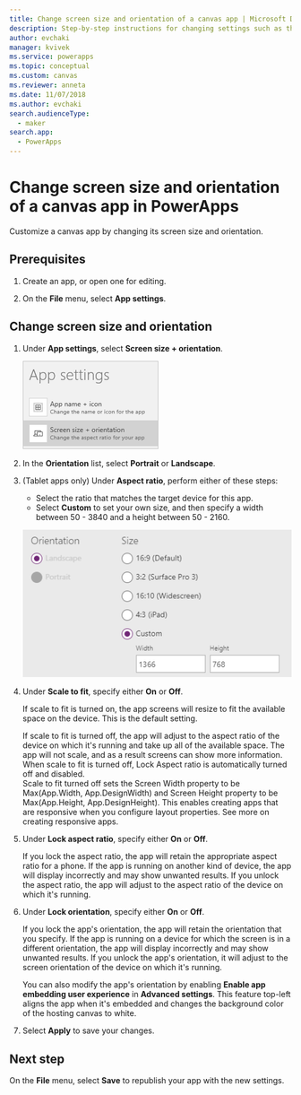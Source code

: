 ```yaml
---
title: Change screen size and orientation of a canvas app | Microsoft Docs
description: Step-by-step instructions for changing settings such as the screen size and the orientation of a canvas app in PowerApps
author: evchaki
manager: kvivek
ms.service: powerapps
ms.topic: conceptual
ms.custom: canvas
ms.reviewer: anneta
ms.date: 11/07/2018
ms.author: evchaki
search.audienceType: 
  - maker
search.app: 
  - PowerApps
---
```

# Change screen size and orientation of a canvas app in PowerApps
Customize a canvas app by changing its screen size and orientation.

## Prerequisites
1. Create an app, or open one for editing.

2. On the **File** menu, select **App settings**.

## Change screen size and orientation
1. Under **App settings**, select **Screen size + orientation**.

    ![Option to change the screen size and orientation of an app](./media/set-aspect-ratio-portrait-landscape/size-orientation.png)

2. In the **Orientation** list, select **Portrait** or **Landscape**.

3. (Tablet apps only) Under **Aspect ratio**, perform either of these steps:

    - Select the ratio that matches the target device for this app.
    - Select **Custom** to set your own size, and then specify a width between 50 - 3840 and a height between 50 - 2160.

    ![Change the aspect ratio of a tablet app](./media/set-aspect-ratio-portrait-landscape/aspect-tablet.png)
    
4. Under **Scale to fit**, specify either **On** or **Off**.

    If scale to fit is turned on, the app screens will resize to fit the available space on the device. This is the default setting.
    
    If scale to fit is turned off, the app will adjust to the aspect ratio of the device on which it's running and take up all of the available space. The app will not scale, and as a result screens can show more information. When scale to fit is turned off, Lock Aspect ratio is automatically turned off and disabled.  
    Scale to fit turned off sets the Screen Width property to be Max(App.Width, App.DesignWidth) and Screen Height property to be Max(App.Height, App.DesignHeight). This enables creating apps that are responsive when you configure layout properties. See more on creating responsive apps. 
    
5. Under **Lock aspect ratio**, specify either **On** or **Off**.

    If you lock the aspect ratio, the app will retain the appropriate aspect ratio for a phone. If the app is running on another kind of device, the app will display incorrectly and may show unwanted results. If you unlock the aspect ratio, the app will adjust to the aspect ratio of the device on which it's running.

6. Under **Lock orientation**, specify either **On** or **Off**.

    If you lock the app's orientation, the app will retain the orientation that you specify. If the app is running on a device for which the screen is in a different orientation, the app will display incorrectly and may show unwanted results. If you unlock the app's orientation, it will adjust to the screen orientation of the device on which it's running.

    You can also modify the app's orientation by enabling **Enable app embedding user experience** in **Advanced settings**. This feature top-left aligns the app when it's embedded and changes the background color of the hosting canvas to white.

7. Select **Apply** to save your changes.

## Next step
On the **File** menu, select **Save** to republish your app with the new settings.
